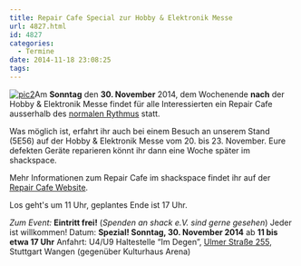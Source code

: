 ```yaml
---
title: Repair Cafe Special zur Hobby & Elektronik Messe
url: 4827.html
id: 4827
categories:
  - Termine
date: 2014-11-18 23:08:25
tags:
---
```


[![pic2](https://blog.shackspace.de/wp-content/uploads/2013/12/pic2-300x202.png)](https://blog.shackspace.de/wp-content/uploads/2013/12/pic2.png)Am **Sonntag** den **30\. November** 2014, dem Wochenende **nach** der Hobby &amp; Elektronik Messe findet für alle Interessierten ein Repair Cafe ausserhalb des [normalen Rythmus](https://blog.shackspace.de/?p=4570) statt.

Was möglich ist, erfahrt ihr auch bei einem Besuch an unserem Stand (5E56) auf der Hobby &amp; Elektronik Messe vom 20\. bis 23\. November. Eure defekten Geräte reparieren könnt ihr dann eine Woche später im shackspace.

Mehr Informationen zum Repair Cafe im shackspace findet ihr auf der [Repair Cafe Website](http://repaircafe.winningindustries.de/).

Los geht's um 11 Uhr, geplantes Ende ist 17 Uhr.

_Zum Event:_
**Eintritt frei!** (_Spenden an shack e.V. sind gerne gesehen_) Jeder ist willkommen!
Datum: **Spezial! Sonntag, 30\. November 2014** ab **11 bis etwa 17 Uhr**
Anfahrt: U4/U9 Haltestelle “Im Degen”, [Ulmer Straße 255](https://blog.shackspace.de/?page_id=713), Stuttgart Wangen (gegenüber Kulturhaus Arena)